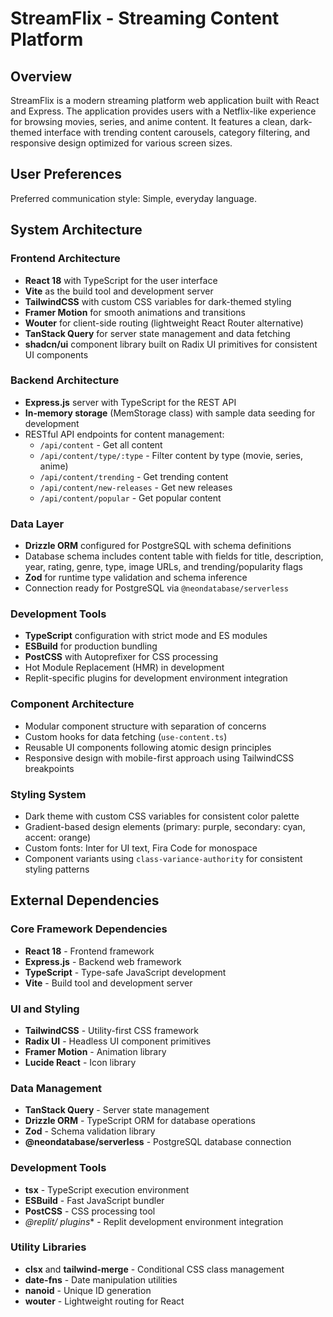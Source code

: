 # StreamFlix - Streaming Content Platform

## Overview

StreamFlix is a modern streaming platform web application built with React and Express. The application provides users with a Netflix-like experience for browsing movies, series, and anime content. It features a clean, dark-themed interface with trending content carousels, category filtering, and responsive design optimized for various screen sizes.

## User Preferences

Preferred communication style: Simple, everyday language.

## System Architecture

### Frontend Architecture
- **React 18** with TypeScript for the user interface
- **Vite** as the build tool and development server
- **TailwindCSS** with custom CSS variables for dark-themed styling
- **Framer Motion** for smooth animations and transitions
- **Wouter** for client-side routing (lightweight React Router alternative)
- **TanStack Query** for server state management and data fetching
- **shadcn/ui** component library built on Radix UI primitives for consistent UI components

### Backend Architecture
- **Express.js** server with TypeScript for the REST API
- **In-memory storage** (MemStorage class) with sample data seeding for development
- RESTful API endpoints for content management:
  - `/api/content` - Get all content
  - `/api/content/type/:type` - Filter content by type (movie, series, anime)
  - `/api/content/trending` - Get trending content
  - `/api/content/new-releases` - Get new releases
  - `/api/content/popular` - Get popular content

### Data Layer
- **Drizzle ORM** configured for PostgreSQL with schema definitions
- Database schema includes content table with fields for title, description, year, rating, genre, type, image URLs, and trending/popularity flags
- **Zod** for runtime type validation and schema inference
- Connection ready for PostgreSQL via `@neondatabase/serverless`

### Development Tools
- **TypeScript** configuration with strict mode and ES modules
- **ESBuild** for production bundling
- **PostCSS** with Autoprefixer for CSS processing
- Hot Module Replacement (HMR) in development
- Replit-specific plugins for development environment integration

### Component Architecture
- Modular component structure with separation of concerns
- Custom hooks for data fetching (`use-content.ts`)
- Reusable UI components following atomic design principles
- Responsive design with mobile-first approach using TailwindCSS breakpoints

### Styling System
- Dark theme with custom CSS variables for consistent color palette
- Gradient-based design elements (primary: purple, secondary: cyan, accent: orange)
- Custom fonts: Inter for UI text, Fira Code for monospace
- Component variants using `class-variance-authority` for consistent styling patterns

## External Dependencies

### Core Framework Dependencies
- **React 18** - Frontend framework
- **Express.js** - Backend web framework
- **TypeScript** - Type-safe JavaScript development
- **Vite** - Build tool and development server

### UI and Styling
- **TailwindCSS** - Utility-first CSS framework
- **Radix UI** - Headless UI component primitives
- **Framer Motion** - Animation library
- **Lucide React** - Icon library

### Data Management
- **TanStack Query** - Server state management
- **Drizzle ORM** - TypeScript ORM for database operations
- **Zod** - Schema validation library
- **@neondatabase/serverless** - PostgreSQL database connection

### Development Tools
- **tsx** - TypeScript execution environment
- **ESBuild** - Fast JavaScript bundler
- **PostCSS** - CSS processing tool
- **@replit/* plugins** - Replit development environment integration

### Utility Libraries
- **clsx** and **tailwind-merge** - Conditional CSS class management
- **date-fns** - Date manipulation utilities
- **nanoid** - Unique ID generation
- **wouter** - Lightweight routing for React